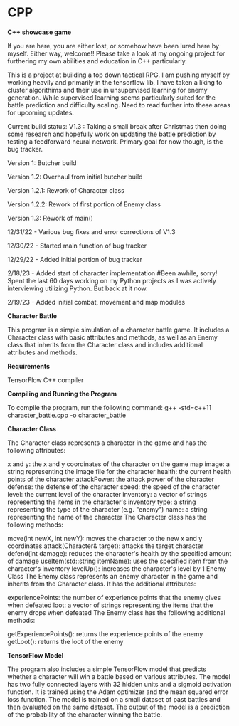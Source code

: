 # CPP
**C++ showcase game**

If you are here, you are either lost, or somehow have been lured here by myself. Either way, welcome!! Please take a look at my ongoing project for furthering my own abilities and education in C++ particularly. 

This is a project at building a top down tactical RPG. I am pushing myself by working heavily and primarily in the tensorflow lib, I have taken a liking to cluster algorithims and their use in unsupervised learning for enemy generation. While supervised learning seems particularly suited for the battle prediction and difficulty scaling. Need to read further into these areas for upcoming updates. 

Current build status: V1.3 : Taking a small break after Christmas then doing some research and hopefully work on updating the battle prediction by testing a feedforward neural network. Primary goal for now though, is the bug tracker. 

Version 1: Butcher build

Version 1.2: Overhaul from initial butcher build

Version 1.2.1: Rework of Character class

Version 1.2.2: Rework of first portion of Enemy class

Version 1.3: Rework of main()

12/31/22 - Various bug fixes and error corrections of V1.3

12/30/22 - Started main function of bug tracker

12/29/22 - Added initial portion of bug tracker

2/18/23 - Added start of character implementation 
#Been awhile, sorry! Spent the last 60 days working on my Python projects as I was actively interviewing utilizing Python. But back at it now.

2/19/23 - Added initial combat, movement and map modules

**Character Battle**

This program is a simple simulation of a character battle game. It includes a Character class with basic attributes and methods, as well as an Enemy class that inherits from the Character class and includes additional attributes and methods.

**Requirements**

TensorFlow
C++ compiler

**Compiling and Running the Program**

To compile the program, run the following command:
g++ -std=c++11 character_battle.cpp -o character_battle




**Character Class**

The Character class represents a character in the game and has the following attributes:

x and y: the x and y coordinates of the character on the game map
image: a string representing the image file for the character
health: the current health points of the character
attackPower: the attack power of the character
defense: the defense of the character
speed: the speed of the character
level: the current level of the character
inventory: a vector of strings representing the items in the character's inventory
type: a string representing the type of the character (e.g. "enemy")
name: a string representing the name of the character
The Character class has the following methods:

move(int newX, int newY): moves the character to the new x and y coordinates
attack(Character& target): attacks the target character
defend(int damage): reduces the character's health by the specified amount of damage
useItem(std::string itemName): uses the specified item from the character's inventory
levelUp(): increases the character's level by 1
Enemy Class
The Enemy class represents an enemy character in the game and inherits from the Character class. It has the additional attributes:

experiencePoints: the number of experience points that the enemy gives when defeated
loot: a vector of strings representing the items that the enemy drops when defeated
The Enemy class has the following additional methods:

getExperiencePoints(): returns the experience points of the enemy
getLoot(): returns the loot of the enemy

**TensorFlow Model**  

The program also includes a simple TensorFlow model that predicts whether a character will win a battle based on various attributes. The model has two fully connected layers with 32 hidden units and a sigmoid activation function. It is trained using the Adam optimizer and the mean squared error loss function. The model is trained on a small dataset of past battles and then evaluated on the same dataset. The output of the model is a prediction of the probability of the character winning the battle.  
